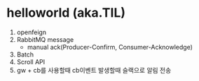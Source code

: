 # helloworld (aka.TIL)
1. openfeign
2. RabbitMQ message
   - manual ack(Producer-Confirm, Consumer-Acknowledge)
3. Batch
4. Scroll API
5. gw + cb를 사용할때 cb이벤트 발생할때 슬랙으로 알림 전송
